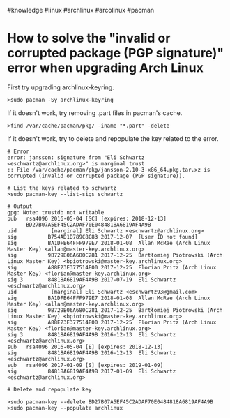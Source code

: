#knowledge
#linux
#archlinux
#arcolinux
#pacman

# How to solve the "invalid or corrupted package (PGP signature)" error when upgrading Arch Linux

First try upgrading archlinux-keyring.

```
>sudo pacman -Sy archlinux-keyring
```

If it doesn't work, try removing .part files in pacman's cache.

```
>find /var/cache/pacman/pkg/ -iname "*.part" -delete
```

If it doesn't work, try to delete and repopulate the key related to the error.

```
# Error
error: jansson: signature from "Eli Schwartz <eschwartz@archlinux.org>" is marginal trust
:: File /var/cache/pacman/pkg/jansson-2.10-3-x86_64.pkg.tar.xz is corrupted (invalid or corrupted package (PGP signature)).

# List the keys related to schwartz
>sudo pacman-key --list-sigs schwartz

# Output
gpg: Note: trustdb not writable
pub   rsa4096 2016-05-04 [SC] [expires: 2018-12-13]
      BD27B07A5EF45C2ADAF70E0484818A6819AF4A9B
uid           [marginal] Eli Schwartz <eschwartz@archlinux.org>
sig          B754AD1D789C8C83 2017-12-07  [User ID not found]
sig          BA1DFB64FFF979E7 2018-01-08  Allan McRae (Arch Linux Master Key) <allan@master-key.archlinux.org>
sig          9B729B06A680C281 2017-12-25  Bartłomiej Piotrowski (Arch Linux Master Key) <bpiotrowski@master-key.archlinux.org>
sig          A88E23E377514E00 2017-12-25  Florian Pritz (Arch Linux Master Key) <florian@master-key.archlinux.org>
sig 3        84818A6819AF4A9B 2017-07-19  Eli Schwartz <eschwartz@archlinux.org>
uid           [marginal] Eli Schwartz <eschwartz93@gmail.com>
sig          BA1DFB64FFF979E7 2018-01-08  Allan McRae (Arch Linux Master Key) <allan@master-key.archlinux.org>
sig          9B729B06A680C281 2017-12-25  Bartłomiej Piotrowski (Arch Linux Master Key) <bpiotrowski@master-key.archlinux.org>
sig          A88E23E377514E00 2017-12-25  Florian Pritz (Arch Linux Master Key) <florian@master-key.archlinux.org>
sig 3        84818A6819AF4A9B 2016-12-13  Eli Schwartz <eschwartz@archlinux.org>
sub   rsa4096 2016-05-04 [E] [expires: 2018-12-13]
sig          84818A6819AF4A9B 2016-12-13  Eli Schwartz <eschwartz@archlinux.org>
sub   rsa4096 2017-01-09 [S] [expires: 2019-01-09]
sig          84818A6819AF4A9B 2017-01-09  Eli Schwartz <eschwartz@archlinux.org>

# Delete and repopulate key

>sudo pacman-key --delete BD27B07A5EF45C2ADAF70E0484818A6819AF4A9B
>sudo pacman-key --populate archlinux
```
